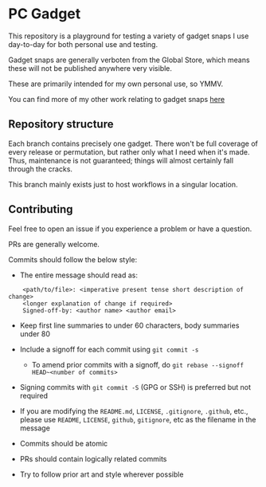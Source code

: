 # PC Gadget

This repository is a playground for testing a variety of gadget snaps I use
day-to-day for both personal use and testing.

Gadget snaps are generally verboten from the Global Store, which means these
will not be published anywhere very visible.

These are primarily intended for my own personal use, so YMMV.

You can find more of my other work relating to gadget snaps [here](https://github.com/canonical/iot-field-gadget-snap)


## Repository structure

Each branch contains precisely one gadget. There won't be full coverage of
every release or permutation, but rather only what I need when it's made. Thus,
maintenance is not guaranteed; things will almost certainly fall through the
cracks.

This branch mainly exists just to host workflows in a singular location.


## Contributing

Feel free to open an issue if you experience a problem or have a question.

PRs are generally welcome.

Commits should follow the below style:

* The entire message should read as:
```
    <path/to/file>: <imperative present tense short description of change>
    <longer explanation of change if required>
    Signed-off-by: <author name> <author email>
```

* Keep first line summaries to under 60 characters, body summaries under 80

* Include a signoff for each commit using `git commit -s`
    * To amend prior commits with a signoff, do `git rebase --signoff HEAD~<number of commits>`

* Signing commits with `git commit -S` (GPG or SSH) is preferred but not required

* If you are modifying the `README.md`, `LICENSE`, `.gitignore`, `.github`,
    etc., please use `README`, `LICENSE`, `github`, `gitignore`, etc as the filename in the message

* Commits should be atomic

* PRs should contain logically related commits

* Try to follow prior art and style wherever possible
